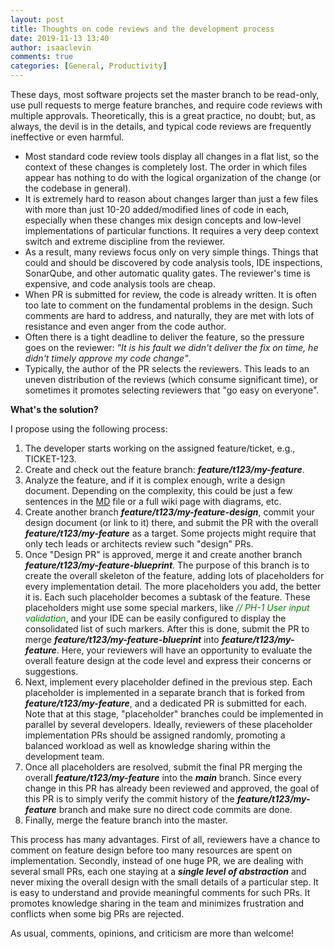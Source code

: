```yaml
---
layout: post
title: Thoughts on code reviews and the development process
date: 2019-11-13 13:40
author: isaaclevin
comments: true
categories: [General, Productivity]
---
```

These days, most software projects set the master branch to be read-only, use pull requests to merge feature branches, and 
require code reviews with multiple approvals. Theoretically, this is a great practice, no doubt; but, as always, 
the devil is in the details, and typical code reviews are frequently ineffective or even harmful.

- Most standard code review tools display all changes in a flat list, so the context of these changes is completely lost. 
The order in which files appear has nothing to do with the logical organization of the change (or the codebase in general).
- It is extremely hard to reason about changes larger than just a few files with more than just 10-20 added/modified lines of code in each, 
especially when these changes mix design concepts and low-level implementations of particular functions. It requires a very deep context switch 
and extreme discipline from the reviewer.
- As a result, many reviews focus only on very simple things. Things that could and should be discovered by code analysis tools, 
IDE inspections, SonarQube, and other automatic quality gates. The reviewer's time is expensive, and code analysis tools are cheap.
- When PR is submitted for review, the code is already written. It is often too late to comment on the fundamental problems in the design.
Such comments are hard to address, and naturally, they are met with lots of resistance and even anger from the code author.
- Often there is a tight deadline to deliver the feature, so the pressure goes on the reviewer: 
_"It is his fault we didn't deliver the fix on time, he didn't timely approve my code change"_.
- Typically, the author of the PR selects the reviewers. This leads to an uneven distribution of the reviews (which consume 
significant time), or sometimes it promotes selecting reviewers that "go easy on everyone".

**What's the solution?**

I propose using the following process:

1. The developer starts working on the assigned feature/ticket, e.g., TICKET-123.
2. Create and check out the feature branch: **_feature/t123/my-feature_**.
3. Analyze the feature, and if it is complex enough, write a design document. Depending on the complexity, this could be 
just a few sentences in the [MD](https://en.wikipedia.org/wiki/Markdown) file or a full wiki page with diagrams, etc.
4. Create another branch _**feature/t123/my-feature-design**_, commit your design document (or link to it) there, and submit the PR 
with the overall _**feature/t123/my-feature**_ as a target. Some projects might require that only tech leads or architects review such "design" PRs.
5. Once "Design PR" is approved, merge it and create another branch _**feature/t123/my-feature-blueprint**_. 
The purpose of this branch is to create the overall skeleton of the feature, adding lots of placeholders for every implementation detail.
The more placeholders you add, the better it is. Each such placeholder becomes a subtask of the feature. 
These placeholders might use some special markers, like <span style="color:#008000;"><em>// PH-1 User input validation</em></span>, 
and your IDE can be easily configured to display the consolidated list of such markers. After this is done, submit the PR 
to merge _**feature/t123/my-feature-blueprint**_ into _**feature/t123/my-feature**_. Here, your reviewers will have an opportunity 
to evaluate the overall feature design at the code level and express their concerns or suggestions.
6. Next, implement every placeholder defined in the previous step. Each placeholder is implemented in a separate branch that 
is forked from _**feature/t123/my-feature**_, and a dedicated PR is submitted for each. Note that at this stage, "placeholder" 
branches could be implemented in parallel by several developers. Ideally, reviewers of these placeholder implementation PRs 
should be assigned randomly, promoting a balanced workload as well as knowledge sharing within the development team.
7. Once all placeholders are resolved, submit the final PR merging the overall _**feature/t123/my-feature**_ into the _**main**_ branch. 
Since every change in this PR has already been reviewed and approved, the goal of this PR is to simply verify the commit 
history of the _**feature/t123/my-feature**_ branch and make sure no direct code commits are done.
8. Finally, merge the feature branch into the master.

This process has many advantages. First of all, reviewers have a chance to comment on feature design before too many resources 
are spent on implementation. Secondly, instead of one huge PR, we are dealing with several small PRs, each one staying 
at a _**single level of abstraction**_ and never mixing the overall design with the small details of a particular step. 
It is easy to understand and provide meaningful comments for such PRs. 
It promotes knowledge sharing in the team and minimizes frustration and conflicts when some big PRs are rejected.

As usual, comments, opinions, and criticism are more than welcome!